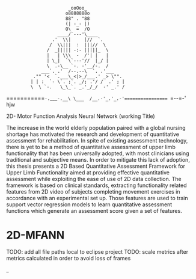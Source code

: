 
                           _ooOoo_
                          o8888888o
                          88" . "88
                          (| -_- |)
                          O\  =  /O
                       ____/`---'\____
                     .'  \\|     |//  `.
                    /  \\|||  :  |||//  \
                   /  _||||| -:- |||||_  \
                   |   | \\\  -  /'| |   |
                   | \_|  `\`---'//  |_/ |
                   \  .-\__ `-. -'__/-.  /
                 ___`. .'  /--.--\  `. .'___
              ."" '<  `.___\_<|>_/___.' _> \"".
             | | :  `- \`. ;`. _/; .'/ /  .' ; |
             \  \ `-.   \_\_`. _.'_/_/  -' _.' /
   ===========`-.`___`-.__\ \___  /__.-'_.'_.-'================
                           `=--=-'                    hjw


2D- Motor Function Analysis Neural Network (working Title)


The increase in the world elderly population paired with a global nursing shortage has motivated
the research and development of quantitative assessment for rehabilitation. In spite of existing
assessment technology, there is yet to be a method of quantitative assessment of upper limb
functionality that has been universally adopted, with most clinicians using traditional and
subjective means. In order to mitigate this lack of adoption, this thesis presents a 2D Based
Quantitative Assessment Framework for Upper Limb Functionality aimed at providing effective
quantitative assessment while exploiting the ease of use of 2D data collection. The framework is
based on clinical standards, extracting functionality related features from 2D video of subjects
completing movement exercises in accordance with an experimental set up. Those features are
used to train support vector regression models to learn quantitative assessment functions which
generate an assessment score given a set of features.


# 2D-MFANN
TODO: add all file paths local to eclipse project
TODO: scale metrics after metrics calculated in order to avoid loss of frames 









 _
